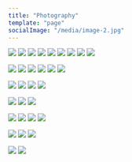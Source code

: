```yaml
---
title: "Photography"
template: "page"
socialImage: "/media/image-2.jpg"
---
```


![](/media/Photography/Blue1.jpg) ![](/media/Photography/Blue2.jpg) ![](/media/Photography/Blue3.jpg)
![](/media/Photography/Blue4.jpg) ![](/media/Photography/Blue5.jpg) ![](/media/Photography/Blue6.jpg)
![](/media/Photography/Blue7.jpg) ![](/media/Photography/Blue8.jpg) ![](/media/Photography/Blue9.jpg)

![](/media/Photography/BW1.jpg) ![](/media/Photography/BW2.jpg) ![](/media/Photography/BW3.jpg)
![](/media/Photography/BW4.jpg) ![](/media/Photography/BW5.jpg) ![](/media/Photography/BW6.jpg)

![](/media/Photography/DisneyFireworks1.jpg) ![](/media/Photography/DisneyFireworks2.jpg)
![](/media/Photography/DisneyFireworks3.jpg) ![](/media/Photography/DisneyFireworks4.jpg)

![](/media/Photography/Dull1.jpg)
![](/media/Photography/Dull2.jpg)
![](/media/Photography/Dull3.jpg)

![](/media/Photography/Greens1.jpg)
![](/media/Photography/Greens2.jpg)
![](/media/Photography/Greens3.jpg)
![](/media/Photography/Greens4.jpg)

![](/media/Photography/NightRoad1.jpg)
![](/media/Photography/NightRoad2.jpg)
![](/media/Photography/NightRoad3.jpg)

![](/media/Photography/Orange2.jpg)
![](/media/Photography/Orange1.jpg)
